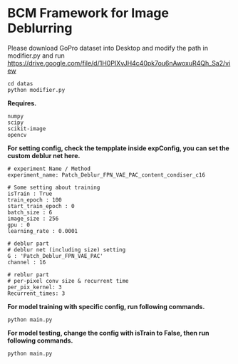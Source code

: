 # BCM Framework for Image Deblurring

Please download GoPro dataset into Desktop and modify the path in modifier.py and run
https://drive.google.com/file/d/1H0PIXvJH4c40pk7ou6nAwoxuR4Qh_Sa2/view
```
cd datas
python modifier.py
```

__Requires.__
```
numpy
scipy
scikit-image
opencv
```
__For setting config, check the tempplate inside expConfig, you can set the custom deblur net here.__
```
# experiment Name / Method
experiment_name: Patch_Deblur_FPN_VAE_PAC_content_condiser_c16

# Some setting about training
isTrain : True
train_epoch : 100
start_train_epoch : 0
batch_size : 6
image_size : 256
gpu : 0
learning_rate : 0.0001

# deblur part
# deblur net (including size) setting
G : 'Patch_Deblur_FPN_VAE_PAC'
channel : 16

# reblur part
# per-pixel conv size & recurrent time
per_pix_kernel: 3
Recurrent_times: 3
```

__For model training with specific config, run following commands.__

```
python main.py
```


__For model testing, change the config with isTrain to False, then run following commands.__

```
python main.py
```

